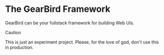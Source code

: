 # The GearBird Framework
GearBird can be your fullstack framework for building Web UIs.

> [!CAUTION]
> This is just an experiment project. Please, for the love of god, don't use this in production.